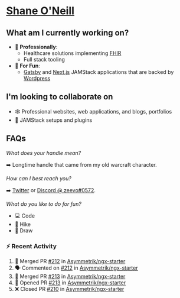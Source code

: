 # [Shane O'Neill](https://shaneoneill.io)

## What am I currently working on?

- 📁 **Professionally**:
  - Healthcare solutions implementing [FHIR](https://hl7.org/FHIR/)
  - Full stack tooling
- 🎉 **For Fun**:
  - [Gatsby](https://github.com/gatsbyjs/gatsby) and [Next.js](https://github.com/vercel/next.js) JAMStack applications that are backed by [Wordpress](https://github.com/wp-graphql/wp-graphql)

## I'm looking to collaborate on

- 🕸 Professional websites, web applications, and blogs, portfolios
- 🔧 JAMStack setups and plugins

## FAQs

_What does your handle mean?_

➡️ Longtime handle that came from my old warcraft character.

_How can I best reach you?_

➡️ [Twitter](https://twitter.com/zeevosec) or [Discord @ zeevo#0572](https://discord.com).

_What do you like to do for fun?_

- 💻 Code
- 🌲 Hike
- 🎨 Draw

### :zap: Recent Activity

<!--START_SECTION:activity-->

1. 🎉 Merged PR [#212](https://github.com/Asymmetrik/ngx-starter/pull/212) in [Asymmetrik/ngx-starter](https://github.com/Asymmetrik/ngx-starter)
2. 🗣 Commented on [#212](https://github.com/Asymmetrik/ngx-starter/issues/212) in [Asymmetrik/ngx-starter](https://github.com/Asymmetrik/ngx-starter)
3. 🎉 Merged PR [#213](https://github.com/Asymmetrik/ngx-starter/pull/213) in [Asymmetrik/ngx-starter](https://github.com/Asymmetrik/ngx-starter)
4. 💪 Opened PR [#213](https://github.com/Asymmetrik/ngx-starter/pull/213) in [Asymmetrik/ngx-starter](https://github.com/Asymmetrik/ngx-starter)
5. ❌ Closed PR [#210](https://github.com/Asymmetrik/ngx-starter/pull/210) in [Asymmetrik/ngx-starter](https://github.com/Asymmetrik/ngx-starter)
<!--END_SECTION:activity-->
